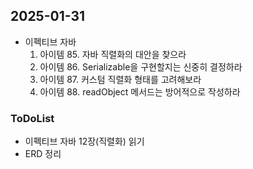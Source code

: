 ## 2025-01-31

* 이펙티브 자바
    1. 아이템 85. 자바 직렬화의 대안을 찾으라
    2. 아이템 86. Serializable을 구현할지는 신중히 결정하라
    3. 아이템 87. 커스텀 직렬화 형태를 고려해보라
    4. 아이템 88. readObject 메서드는 방어적으로 작성하라

### ToDoList
* 이펙티브 자바 12장(직렬화) 읽기
* ERD 정리